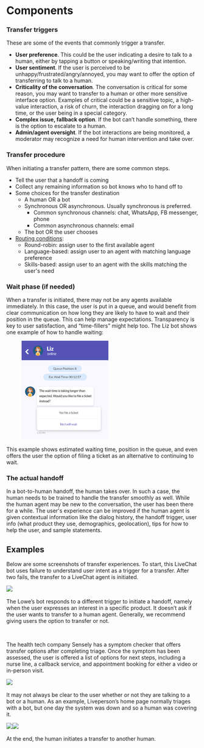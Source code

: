# Components

### **Transfer triggers**

These are some of the events that commonly trigger a transfer.

* **User preference**. This could be the user indicating a desire to talk to a human, either by tapping a button or speaking/writing that intention.
* **User sentiment**. If the user is perceived to be unhappy/frustrated/angry/annoyed, you may want to offer the option of transferring to talk to a human.
* **Criticality of the conversation**. The conversation is critical for some reason, you may want to transfer to a human or other more sensitive interface option. Examples of critical could be a sensitive topic, a high-value interaction, a risk of churn, the interaction dragging on for a long time, or the user being in a special category.
* **Complex issue, fallback option**. If the bot can’t handle something, there is the option to escalate to a human.
* **Admin/agent oversight**. If the bot interactions are being monitored, a moderator may recognize a need for human intervention and take over.

### **Transfer** procedure

When initiating a transfer pattern, there are some common steps.&#x20;

* Tell the user that a handoff is coming
* Collect any remaining information so bot knows who to hand off to
* Some choices for the transfer destination
  * A human OR a bot
  * Synchronous OR asynchronous. Usually synchronous is preferred.
    * Common synchronous channels: chat, WhatsApp, FB messenger, phone
    * Common asynchronous channels: email
  * The bot OR the user chooses
* [Routing conditions](https://www.affinsys.com/Seamless-Bot-to-agent-hand-off):
  * Round-robin: assign user to the first available agent
  * Language-based: assign user to an agent with matching language preference
  * Skills-based: assign user to an agent with the skills matching the user's need

### **Wait phase (if needed)**

When a transfer is initiated, there may not be any agents available immediately. In this case, the user is put in a queue, and would benefit from clear communication on how long they are likely to have to wait and their position in the queue. This can help manage expectations. Transparency is key to user satisfaction, and “time-fillers” might help too. The Liz bot shows one example of how to handle waiting:

<figure><img src="../../../.gitbook/assets/Screen Shot 2022-02-17 at 11.15.00 AM.png" alt="" width="228"><figcaption></figcaption></figure>

This example shows estimated waiting time, position in the queue, and even offers the user the option of filing a ticket as an alternative to continuing to wait.

### **The actual handoff**

In a bot-to-human handoff, the human takes over. In such a case, the human needs to be trained to handle the transfer smoothly as well. While the human agent may be new to the conversation, the user has been there for a while. The user's experience can be improved if the human agent is given contextual information like the dialog history, the handoff trigger, user info (what product they use, demographics, geolocation), tips for how to help the user, and sample statements.

## **Examples**

Below are some screenshots of transfer experiences. To start, this LiveChat bot uses failure to understand user intent as a trigger for a transfer. After two fails, the transfer to a LiveChat agent is initiated.

![](https://lh4.googleusercontent.com/-fephlS1GFh1wzSgufd-uu4ThG6VQpDWYhaH5GwXdwROsVevRRHhzDL6r9zM62ZioggzAR6D9nvrPSkRviHi3TX2WWFAmQBucfE78lM1IpCPD\_Wx8WgfNZqFlF6BfjONyAKTFhrI)

The Lowe’s bot responds to a different trigger to initiate a handoff, namely when the user expresses an interest in a specific product. It doesn’t ask if the user wants to transfer to a human agent. Generally, we recommend giving users the option to transfer or not.

<img src="https://lh3.googleusercontent.com/t28Gx24JuifHuABQfepGxzNbsNgshAbMjh8TQCszInsvn43Vyk79XUYUJbsMbY6-LNeNF_6epbm8Dxk9qd56jiWxBRbb7POPY62A1q3ncyw9-ciXWro0_gWsdHtv8WW_hmQ7Bleo" alt="" data-size="original">

The health tech company Sensely has a symptom checker that offers transfer options after completing triage. Once the symptom has been assessed, the user is offered a list of options for next steps, including a nurse line, a callback service, and appointment booking for either a video or in-person visit.

![](https://lh4.googleusercontent.com/81FVqdrfg4PWunqvKsJWPi6nTzFvkJHYnYhZJhF4bCQrrqBGqXhQVbknaXXUBn23SSJNRpszgxoPYUX\_0D9NA3w6yyFLGNozhBrDPGggNoNl7UCzjjxhGlH8XoUxSY\_7Kh9lR5LG)

It may not always be clear to the user whether or not they are talking to a bot or a human. As an example, Liveperson’s home page normally triages with a bot, but one day the system was down and so a human was covering it.

![](https://lh3.googleusercontent.com/7i5kHbb6tuzuMotTBTN0ZSVd-N4kKyvkumfZJaLlS-tCxtwK65fq5kIAh7AoHd14JGIIjy8eRQSfAUqBsvdtp7PFwNHt6IbXjIoraG12XPv2V8gSOf\_63pUzz-t7EpNgzP6V\_7cO)![](https://lh6.googleusercontent.com/PQw7t1nDhx5ulOhyk65r4fsHid7PhW2XCeMH8lNtWoWHlY2q8EDeB0TMEKM6dvdldxzHpGbxbFxAY6ktQ\_Mxnb-tP\_bfMG4fypE9x2oAiS195CEFj2c-GLZh1hFF3XDBo6OdXPmm)

At the end, the human initiates a transfer to another human.&#x20;
